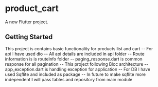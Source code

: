 # product_cart

A new Flutter project.

## Getting Started

This project is contains basic functionality for products list and cart
-- For api I have used dio
-- All api details are included in api folder
-- Route information is is routeInfo folder
-- paging_response.dart is common response for all pagination
-- This project following Bloc architecture
-- app_exception.dart is handling exception for application
-- For DB I have used Sqflite and included as package
-- In future to make sqflite more independent I will pass tables and repository from main module



